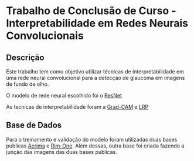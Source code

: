 # Trabalho de Conclusão de Curso - Interpretabilidade em Redes Neurais Convolucionais

## Descrição

Este trabalho tem como objetivo utilizar técnicas de interpretabilidade em uma rede neural convolucional para a detecção de glaucoma em
imagens de fundo de olho.

O modelo de rede neural escolhido foi o [ResNet](https://arxiv.org/abs/1512.03385)

As tecnicas de interpretabilidade foram a [Grad-CAM](https://doi.org/10.1371/journal.pone.0130140) e [LRP](https://doi.org/10.1007%2Fs11263-019-01228-7)

## Base de Dados

Para o treinamento e validação do modelo foram utilizadas duas bases publicas [Acrima](https://figshare.com/articles/dataset/CNNs_for_Automatic_Glaucoma_Assessment_using_Fundus_Images_An_Extensive_Validation/7613135) e [Rim-One](https://github.com/miag-ull/rim-one-dl). Além dessas, outra base foi criada fazendo a junção das imagens das duas bases publicas. 
